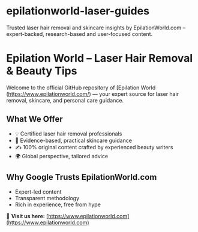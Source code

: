 # epilationworld-laser-guides
Trusted laser hair removal and skincare insights by EpilationWorld.com – expert-backed, research-based and user-focused content.
# Epilation World – Laser Hair Removal & Beauty Tips

Welcome to the official GitHub repository of [Epilation World (https://www.epilationworld.com/) — your expert source for laser hair removal, skincare, and personal care guidance.

## What We Offer

- 💡 Certified laser hair removal professionals  
- 🧬 Evidence-based, practical skincare guidance  
- ✍️ 100% original content crafted by experienced beauty writers  
- 🌍 Global perspective, tailored advice

## Why Google Trusts EpilationWorld.com

- Expert-led content  
- Transparent methodology  
- Rich in experience, free from hype  

📎 **Visit us here:** [https://www.epilationworld.com](https://www.epilationworld.com)
